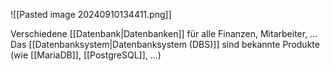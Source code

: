 ![[Pasted image 20240910134411.png]]

Verschiedene [[Datenbank|Datenbanken]] für alle Finanzen, Mitarbeiter, ...
Das [[Datenbanksystem|Datenbanksystem (DBS)]] sind bekannte Produkte (wie [[MariaDB]], [[PostgreSQL]], ...)